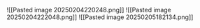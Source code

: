 ![[Pasted image 20250204220248.png]]
![[Pasted image 20250204222048.png]]
![[Pasted image 20250205182134.png]]

 